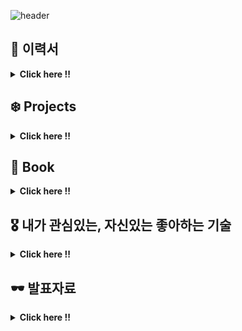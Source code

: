 ![header](https://capsule-render.vercel.app/api?type=wave&color=auto&height=200&section=header&text=Soobin%20Jung&fontSize=50)

<!--
**SoobinJung1013/SoobinJung1013** is a ✨ _special_ ✨ repository because its `README.md` (this file) appears on your GitHub profile.

Here are some ideas to get you started:

- 🔭 I’m currently working on ...
- 🌱 I’m currently learning ...
- 👯 I’m looking to collaborate on ...
- 🤔 I’m looking for help with ...
- 💬 Ask me about ...
- 📫 How to reach me: ...
- 😄 Pronouns: ...
- ⚡ Fun fact: ...
-->

<!--

![C](https://img.shields.io/badge/c-%2300599C.svg?style=for-the-badge&logo=c&logoColor=white)
![Java](https://img.shields.io/badge/java-%23ED8B00.svg?style=for-the-badge&logo=java&logoColor=white)
![JavaScript](https://img.shields.io/badge/javascript-%23323330.svg?style=for-the-badge&logo=javascript&logoColor=%23F7DF1E)
![HTML5](https://img.shields.io/badge/html5-%23E34F26.svg?style=for-the-badge&logo=html5&logoColor=white)
![Kotlin](https://img.shields.io/badge/kotlin-%230095D5.svg?style=for-the-badge&logo=kotlin&logoColor=white)
![Markdown](https://img.shields.io/badge/markdown-%23000000.svg?style=for-the-badge&logo=markdown&logoColor=white)
![Python](https://img.shields.io/badge/python-3670A0?style=for-the-badge&logo=python&logoColor=ffdd54)
![R](https://img.shields.io/badge/r-%23276DC3.svg?style=for-the-badge&logo=r&logoColor=white)

<br/><br/>

![Bootstrap](https://img.shields.io/badge/bootstrap-%23563D7C.svg?style=for-the-badge&logo=bootstrap&logoColor=white)
![Express.js](https://img.shields.io/badge/express.js-%23404d59.svg?style=for-the-badge&logo=express&logoColor=%2361DAFB)
![Insomnia](https://img.shields.io/badge/Insomnia-black?style=for-the-badge&logo=insomnia&logoColor=5849BE)
![JWT](https://img.shields.io/badge/JWT-black?style=for-the-badge&logo=JSON%20web%20tokens)
![Material UI](https://img.shields.io/badge/materialui-%230081CB.svg?style=for-the-badge&logo=material-ui&logoColor=white)
![NPM](https://img.shields.io/badge/NPM-%23000000.svg?style=for-the-badge&logo=npm&logoColor=white)
![NodeJS](https://img.shields.io/badge/node.js-6DA55F?style=for-the-badge&logo=node.js&logoColor=white)
![React](https://img.shields.io/badge/react-%2320232a.svg?style=for-the-badge&logo=react&logoColor=%2361DAFB)
![SASS](https://img.shields.io/badge/SASS-hotpink.svg?style=for-the-badge&logo=SASS&logoColor=white)
![Spring](https://img.shields.io/badge/spring-%236DB33F.svg?style=for-the-badge&logo=spring&logoColor=white)
![Thymeleaf](https://img.shields.io/badge/Thymeleaf-%23005C0F.svg?style=for-the-badge&logo=Thymeleaf&logoColor=white)
![Yarn](https://img.shields.io/badge/yarn-%232C8EBB.svg?style=for-the-badge&logo=yarn&logoColor=white)

<br/><br/>

![Eclipse](https://img.shields.io/badge/Eclipse-FE7A16.svg?style=for-the-badge&logo=Eclipse&logoColor=white)
![IntelliJ IDEA](https://img.shields.io/badge/IntelliJIDEA-000000.svg?style=for-the-badge&logo=intellij-idea&logoColor=white)
![Jupyter Notebook](https://img.shields.io/badge/jupyter-%23FA0F00.svg?style=for-the-badge&logo=jupyter&logoColor=white)
![Vim](https://img.shields.io/badge/VIM-%2311AB00.svg?style=for-the-badge&logo=vim&logoColor=white)
![Sublime Text](https://img.shields.io/badge/sublime_text-%23575757.svg?style=for-the-badge&logo=sublime-text&logoColor=important)
![Visual Studio](https://img.shields.io/badge/Visual%20Studio-5C2D91.svg?style=for-the-badge&logo=visual-studio&logoColor=white)

<br/><br/>

![Git](https://img.shields.io/badge/git-%23F05033.svg?style=for-the-badge&logo=git&logoColor=white)
![GitLab](https://img.shields.io/badge/gitlab-%23181717.svg?style=for-the-badge&logo=gitlab&logoColor=white)
![GitHub](https://img.shields.io/badge/github-%23121011.svg?style=for-the-badge&logo=github&logoColor=white)

<br/><br/>

![Gmail](https://img.shields.io/badge/Gmail-D14836?style=for-the-badge&logo=gmail&logoColor=white)
![Instagram](https://img.shields.io/badge/<handle>-%23E4405F.svg?style=for-the-badge&logo=Instagram&logoColor=white)
![LinkedIn](https://img.shields.io/badge/linkedin-%230077B5.svg?style=for-the-badge&logo=linkedin&logoColor=white)
![Medium](https://img.shields.io/badge/Medium-%23000000.svg?style=for-the-badge&logo=Medium&logoColor=white)
![Slack](https://img.shields.io/badge/Slack-4A154B?style=for-the-badge&logo=slack&logoColor=white)

-->

## 🍠 이력서

<details markdown="1">
<summary><strong> Click here !! </strong></summary>

| num |    주제    | 링크 |
| :-: | :--------: | :--: |
|  1  |   이력서   |  🤗  |
|  2  | 포트폴리오 |  🤗  |

---

</details>

## ❄️ Projects

<details markdown="1">
<summary><strong> Click here !! </strong></summary>

| num |      주제       | 링크 |
| :-: | :-------------: | :--: |
|  1  |    Blooming     |  🤗  |
|  2  | BigDataPipeline |  🤗  |
|  3  |       MES       |  🤗  |
|  4  |       GPS       |  🤗  |
|  5  |     미술관      |  🤗  |

---

</details>

## 🎃 Book

  <details markdown="1">
  <summary><strong> Click here !! </strong></summary>

| num | 주제 | 링크 |
| :-: | :--: | :--: |
|  1  |  .   |  🤗  |
|  2  |  .   |  🤗  |

---

</details>

## 🎖 내가 관심있는, 자신있는 좋아하는 기술

<details markdown="1">
<summary><strong> Click here !! </strong></summary>

| num | 주제 | 링크 |
| :-: | :--: | :--: |
|  1  |  .   |  🤗  |
|  2  |  .   |  🤗  |

---

</details>

## 🕶 발표자료

<details markdown="1">
<summary><strong> Click here !! </strong></summary>

| num | 주제 | 링크 |
| :-: | :--: | :--: |
|  1  |  .   |  🤗  |
|  2  |  .   |  🤗  |

---

    </details>

## 👑 Notion

<details markdown="1">
<summary><strong> Click here !! </strong></summary>

| num | 주제 | 링크 |
| :-: | :--: | :--: |
|  1  |  .   |  🤗  |
|  2  |  .   |  🤗  |

---

</details>
    
## 🛼 Study archive
 
- O-Ring archive
<details markdown="1">
<summary><strong> Front </strong></summary>

| num |      주제       | 링크 |
| :-: | :-------------: | :--: |
|  1  |      React      |  🤗  |
|  2  |    Prototype    |  🤗  |
|  2  | bootstap, axios |  🤗  |

---

</details>

<details markdown="1">
<summary><strong> Back</strong></summary>

| num |      주제       | 링크 |
| :-: | :-------------: | :--: |
|  1  |     Spring      |  🤗  |
|  2  | Node.js/Express |  🤗  |
|  2  |      Flask      |  🤗  |
|  2  |     Django      |  🤗  |

---

</details>

<details markdown="1">
<summary><strong> DB</strong></summary>

| num |      주제      | 링크 |
| :-: | :------------: | :--: |
|  1  | Mysql, mariaDB |  🤗  |
|  2  |    MongoDB     |  🤗  |
|  2  |    Bigquery    |  🤗  |

---

</details>

<details markdown="1">
<summary><strong> Devops</strong></summary>

| num |     주제      | 링크 |
| :-: | :-----------: | :--: |
|  1  |     CI/CD     |  🤗  |
|  2  |      GCP      |  🤗  |
|  3  |      AWS      |  🤗  |
|  4  |      k8s      |  🤗  |
|  5  |     보안      |  🤗  |
|  5  | a/b benchmark |  🤗  |

---

</details>

<details markdown="1">
<summary><strong> Devops</strong></summary>

| num |       주제        | 링크 |
| :-: | :---------------: | :--: |
|  1  |      docker       |  🤗  |
|  2  |    RESTful API    |  🤗  |
|  3  |      swagger      |  🤗  |
|  4  | postman, Insomnia |  🤗  |
|  5  |       보안        |  🤗  |

---

</details>

<details markdown="1">
<summary><strong> Lecture/세미나 </strong></summary>

| num |      주제       | 링크 |
| :-: | :-------------: | :--: |
|  1  | Inflearn_Spring |  🤗  |
|  2  |      얄코       |  🤗  |
|  3  |  우아한 테크톧  |  🤗  |
|  4  |      festa      |  🤗  |
|  5  |      캐치       |  🤗  |

---

</details>

## 🌕 [CS-Study & Interview](https://github.com/SoobinJung1013/cs-study)

## 💻 [Coding Test Study](https://github.com/SoobinJung1013/coding_test_study)

## 회고

## 트러블 슈팅

## 질문 -> 피드백

## TIL
